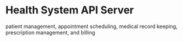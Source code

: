 # Health System API Server

patient management, appointment scheduling, medical record keeping, prescription management, and billing
